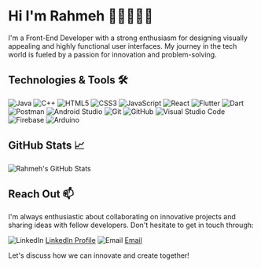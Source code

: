 # Hi I'm Rahmeh 👋🏻👩🏻‍💻

I'm a Front-End Developer with a strong enthusiasm for designing visually appealing and highly functional user interfaces. My journey in the tech world is fueled by a passion for innovation and problem-solving.

## Technologies & Tools 🛠️

![Java](https://img.shields.io/badge/Java-007396?style=flat&logo=java&logoColor=white)
![C++](https://img.shields.io/badge/C%2B%2B-00599C?style=flat&logo=c%2B%2B&logoColor=white)
![HTML5](https://img.shields.io/badge/HTML5-E34F26?style=flat&logo=html5&logoColor=white)
![CSS3](https://img.shields.io/badge/CSS3-1572B6?style=flat&logo=css3&logoColor=white)
![JavaScript](https://img.shields.io/badge/JavaScript-F7DF1E?style=flat&logo=javascript&logoColor=black)
![React](https://img.shields.io/badge/React-61DAFB?style=flat&logo=react&logoColor=black)
![Flutter](https://img.shields.io/badge/Flutter-02569B?style=flat&logo=flutter&logoColor=white)
![Dart](https://img.shields.io/badge/Dart-0175C2?style=flat&logo=dart&logoColor=white)
![Postman](https://img.shields.io/badge/Postman-FF6C37?style=flat&logo=postman&logoColor=white)
![Android Studio](https://img.shields.io/badge/Android%20Studio-3DDC84?style=flat&logo=android-studio&logoColor=white)
![Git](https://img.shields.io/badge/Git-F05032?style=flat&logo=git&logoColor=white)
![GitHub](https://img.shields.io/badge/GitHub-181717?style=flat&logo=github&logoColor=white)
![Visual Studio Code](https://img.shields.io/badge/Visual%20Studio%20Code-007ACC?style=flat&logo=visual-studio-code&logoColor=white)
![Firebase](https://img.shields.io/badge/Firebase-FFCA28?style=flat&logo=firebase&logoColor=black)
![Arduino](https://img.shields.io/badge/Arduino-00979D?style=flat&logo=arduino&logoColor=white)

## GitHub Stats 📈
![Rahmeh's GitHub Stats](https://github-readme-stats.vercel.app/api?username=rahmehdaraghmeh&show_icons=true&hide_title=true&hide=prs&count_private=true&hide_border=true&theme=radical)

## Reach Out 📫
I'm always enthusiastic about collaborating on innovative projects and sharing ideas with fellow developers. Don't hesitate to get in touch through:

![LinkedIn](https://img.shields.io/badge/LinkedIn-0A66C2?style=flat&logo=linkedin&logoColor=white) [LinkedIn Profile](https://www.linkedin.com/in/rahmeh-daraghmeh-43377b222/)
![Email](https://img.shields.io/badge/Email-EA4335?style=flat&logo=gmail&logoColor=white) [Email](mailto:rahma.daraghmah21@example.com)

Let's discuss how we can innovate and create together!
